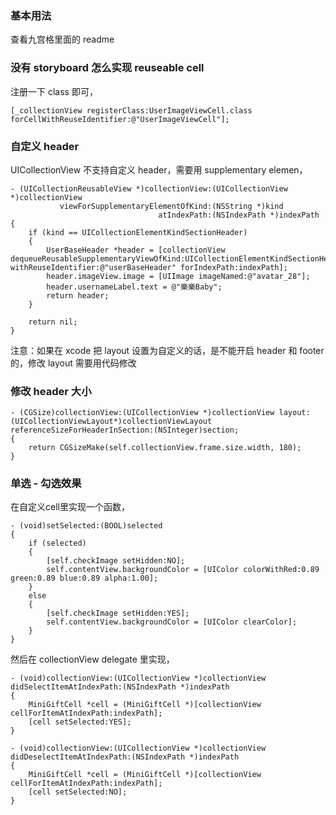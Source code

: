 ### 基本用法

查看九宫格里面的 readme

### 没有 storyboard 怎么实现 reuseable cell

注册一下 class 即可，

```
[_collectionView registerClass:UserImageViewCell.class forCellWithReuseIdentifier:@"UserImageViewCell"];
```

### 自定义 header

UICollectionView 不支持自定义 header，需要用 supplementary elemen，

```
- (UICollectionReusableView *)collectionView:(UICollectionView *)collectionView
           viewForSupplementaryElementOfKind:(NSString *)kind
                                 atIndexPath:(NSIndexPath *)indexPath
{
    if (kind == UICollectionElementKindSectionHeader)
    {
        UserBaseHeader *header = [collectionView dequeueReusableSupplementaryViewOfKind:UICollectionElementKindSectionHeader withReuseIdentifier:@"userBaseHeader" forIndexPath:indexPath];
        header.imageView.image = [UIImage imageNamed:@"avatar_28"];
        header.usernameLabel.text = @"樂樂Baby";
        return header;
    }
    
    return nil;
}
```

注意：如果在 xcode 把 layout 设置为自定义的话，是不能开启 header 和 footer 的，修改 layout 需要用代码修改


### 修改 header 大小

```
- (CGSize)collectionView:(UICollectionView *)collectionView layout:(UICollectionViewLayout*)collectionViewLayout referenceSizeForHeaderInSection:(NSInteger)section;
{
    return CGSizeMake(self.collectionView.frame.size.width, 180);
}
```

### 单选 - 勾选效果

在自定义cell里实现一个函数，

```
- (void)setSelected:(BOOL)selected
{
    if (selected)
    {
        [self.checkImage setHidden:NO];
        self.contentView.backgroundColor = [UIColor colorWithRed:0.89 green:0.89 blue:0.89 alpha:1.00];
    }
    else
    {
        [self.checkImage setHidden:YES];
        self.contentView.backgroundColor = [UIColor clearColor];
    }
}
```

然后在 collectionView delegate 里实现，

```
- (void)collectionView:(UICollectionView *)collectionView didSelectItemAtIndexPath:(NSIndexPath *)indexPath
{
    MiniGiftCell *cell = (MiniGiftCell *)[collectionView cellForItemAtIndexPath:indexPath];
    [cell setSelected:YES];
}

- (void)collectionView:(UICollectionView *)collectionView didDeselectItemAtIndexPath:(NSIndexPath *)indexPath
{
    MiniGiftCell *cell = (MiniGiftCell *)[collectionView cellForItemAtIndexPath:indexPath];
    [cell setSelected:NO];
}
```





